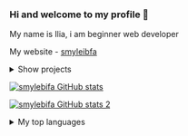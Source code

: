 ### Hi and welcome to my profile 👋 

My name is Ilia, i am beginner web developer

My website - [smyleibfa](https://smylebifa.github.io)

<details>
  <summary>Show projects</summary>

- Automated accounting system for a football club (1C) - **[ASFC](https://github.com/smylebifa/1C/tree/main/%D0%A0%D0%B5%D1%88%D0%B5%D0%BD%D0%B8%D1%8F%20%D0%B7%D0%B0%D0%B4%D0%B0%D1%87/%D0%A1%D0%BE%D0%B7%D0%B4%D0%B0%D0%BD%D0%BD%D1%8B%D0%B5%20%D0%BA%D0%BE%D0%BD%D1%84%D0%B8%D0%B3%D1%83%D1%80%D0%B0%D1%86%D0%B8%D0%B8/%D0%A1%D0%B8%D1%81%D1%82%D0%B5%D0%BC%D0%B0%20%D1%84%D1%83%D1%82%D0%B1%D0%BE%D0%BB%D1%8C%D0%BD%D0%BE%D0%B3%D0%BE%20%D0%BA%D0%BB%D1%83%D0%B1%D0%B0)**

- Creating an electronic digital signature, sending by mail and verifying the signature (ASP NET, MVC) - **[DigitalSignature](https://github.com/smylebifa/CreateAndSendSignatureByGmail)**

- API for working with exchange rates (ASP NET, Web API) - **[ExchangeRates](https://github.com/smylebifa/ExchangeRates)**

- Web application for automating R&D processes (ASP NET, MVC) - **[RD2](https://github.com/smylebifa/RD2)** 

- Web site created as a Decision Support System for scrintific centers and researchers (CMS WordPress, JS) - **[SNTR](https://github.com/smylebifa/SNTR)** 

- Web application for tracking user purchases (ASP NET, MVC) - **[ProductsAccounting](https://github.com/smylebifa/ProductsAccounting)**
  
- Android application - cryptography test (Kotlin) - **[CryptQuiz](https://github.com/smylebifa/CryptQuiz)**

- Application for differentiating user rights and storing encrypted data (Qt, C++) - **[SecInf](https://github.com/smylebifa/SecInf2)**

- Decisions of Web (HTML, CSS, JS) - **[Web](https://github.com/smylebifa/SolutionsWeb)**

- Configurations, external processing, 1C manual - **[1C](https://github.com/smylebifa/1C)**

</details>

[![smylebifa GitHub stats](https://github-readme-stats.vercel.app/api?username=smylebifa&show_icons=true&theme=tokyonight)](https://github.com/smylebifa)

[![smylebifa GitHub stats 2](http://github-readme-streak-stats.herokuapp.com/?user=smylebifa&theme=tokyonight&date_format=M%20j%5B%2C%20Y%5D&ring=ff3068&fire=ff3068&sideNums=ff3068)](https://github.com/smylebifa)

<details>
  <summary>My top languages</summary>
  
  
  <a href="https://github.com/anuraghazra/github-readme-stats"><img alt="smylebifa's Top Languages" src="https://github-readme-stats.vercel.app/api/top-langs/?username=smylebifa&langs_count=4&theme=react&hide_border=true&bg_color=1F222E&title_color=F85D7F&icon_color=F8D866"/></a>

</details>
